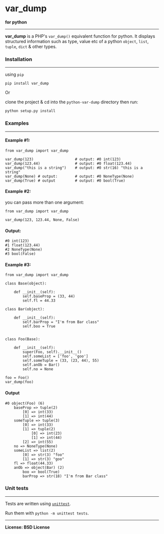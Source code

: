 # var_dump #
**for python**


---



**var\_dump** is a PHP's `var_dump()` equivalent function for python. It displays structured information such as type, value etc of a python `object`, `list`, `tuple`, `dict` & other types. 

### Installation ###

----------
using `pip`

	pip install var_dump

Or

clone the project & cd into the `python-var-dump` directory
then run:
	
	python setup.py install
### Examples ###
----
#### Example #1: ####
	from var_dump import var_dump
	
	var_dump(123) 					# output: #0 int(123)
	var_dump(123.44) 				# output: #0 float(123.44)
	var_dump("this is a string") 	# output: #0 str(16) "this is a string"
	var_dump(None) # output: 		# output: #0 NoneType(None)
	var_dump(True) # output 		# output: #0 bool(True)

#### Example #2: ####
you can pass more than one argument:

	from var_dump import var_dump
	
	var_dump(123, 123.44, None, False)

#### Output: ####
	#0 int(123) 
	#1 float(123.44) 
	#2 NoneType(None) 
	#3 bool(False) 

#### Example #3: ####
    
	from var_dump import var_dump

	class Base(object):
	
	    def __init__(self):
	        self.baseProp = (33, 44)
			self.fl = 44.33

	class Bar(object):
	
	    def __init__(self):
	        self.barProp = "I'm from Bar class"
			self.boo = True
	
	
	class Foo(Base):
	
	    def __init__(self):
	        super(Foo, self).__init__()
	        self.someList = ['foo', 'goo']
	        self.someTuple = (33, (23, 44), 55)
	        self.anOb = Bar()
			self.no = None
	
	foo = Foo()
	var_dump(foo)

#### Output ####
	#0 object(Foo) (6)
	    baseProp => tuple(2) 
	        [0] => int(33) 
	        [1] => int(44) 
	    someTuple => tuple(3) 
	        [0] => int(33) 
	        [1] => tuple(2) 
	            [0] => int(23) 
	            [1] => int(44) 
	        [2] => int(55) 
	    no => NoneType(None) 
	    someList => list(2) 
	        [0] => str(3) "foo"
	        [1] => str(3) "goo"
	    fl => float(44.33) 
	    anOb => object(Bar) (2)
	        boo => bool(True) 
	        barProp => str(18) "I'm from Bar class"


### Unit tests ###
----

Tests are written using [`unittest`](https://docs.python.org/3/library/unittest.html).

Run them with `python -m unittest tests`.

---

**License: BSD License**
